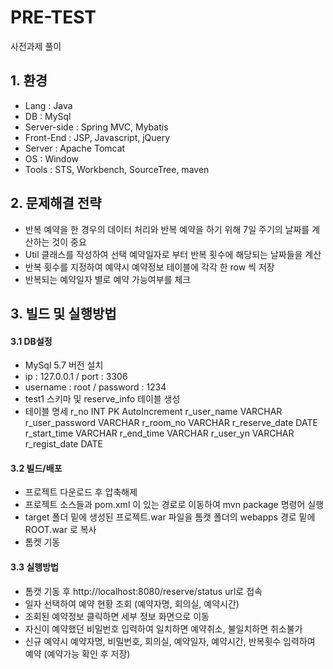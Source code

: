 # PRE-TEST
사전과제 풀이

## 1. 환경
- Lang : Java
- DB : MySql
- Server-side : Spring MVC, Mybatis
- Front-End : JSP, Javascript, jQuery
- Server : Apache Tomcat
- OS : Window
- Tools : STS, Workbench, SourceTree, maven

## 2. 문제해결 전략
- 반복 예약을 한 경우의 데이터 처리와 반복 예약을 하기 위해 7일 주기의 날짜를 계산하는 것이 중요
- Util 클래스를 작성하여 선택 예약일자로 부터 반복 횟수에 해당되는 날짜들을 계산
- 반복 횟수를 지정하여 예약시 예약정보 테이블에 각각 한 row 씩 저장
- 반복되는 예약일자 별로 예약 가능여부를 체크

## 3. 빌드 및 실행방법
#### 3.1 DB설정
- MySql 5.7 버전 설치
- ip : 127.0.0.1 / port : 3306
- username : root / password : 1234
- test1 스키마 및 reserve_info 테이블 생성
- 테이블 명세
r_no            INT     PK  AutoIncrement
r_user_name     VARCHAR
r_user_password VARCHAR
r_room_no       VARCHAR
r_reserve_date  DATE
r_start_time    VARCHAR
r_end_time      VARCHAR
r_user_yn       VARCHAR
r_regist_date   DATE

#### 3.2 빌드/배포
- 프로젝트 다운로드 후 압축해제
- 프로젝트 소스들과 pom.xml 이 있는 경로로 이동하여 mvn package 명령어 실행
- target 폴더 밑에 생성된 프로젝트.war 파일을 톰캣 폴더의 webapps 경로 밑에 ROOT.war 로 복사
- 톰켓 기동

#### 3.3 실행방법
- 톰캣 기동 후 http://localhost:8080/reserve/status url로 접속
- 일자 선택하여 예약 현황 조회 (예약자명, 회의실, 예약시간)
- 조회된 예약정보 클릭하면 세부 정보 화면으로 이동
- 자신이 예약했던 비밀번호 입력하여 일치하면 예약취소, 불일치하면 취소불가
- 신규 예약시 예약자명, 비밀번호, 회의실, 예약일자, 예약시간, 반복횟수 입력하여 예약 (예약가능 확인 후 저장)
